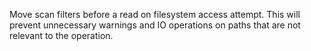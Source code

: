 Move scan filters before a read on filesystem access attempt. This will prevent unnecessary warnings and IO operations on paths that are not relevant to the operation.